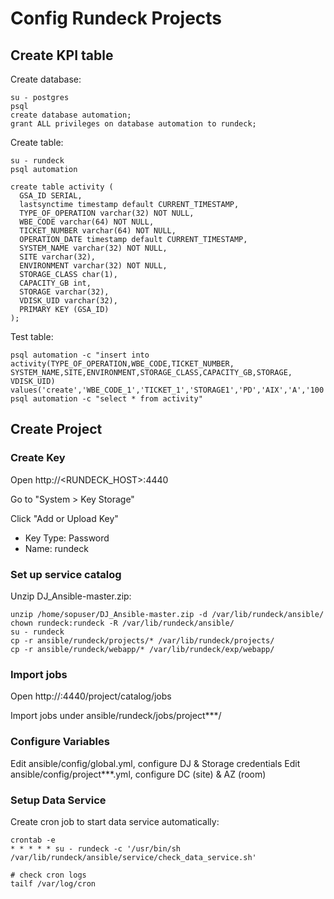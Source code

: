 # Config Rundeck Projects

## Create KPI table

Create database:

```
su - postgres
psql
create database automation;
grant ALL privileges on database automation to rundeck;
```

Create table:

```shell
su - rundeck
psql automation

create table activity (
  GSA_ID SERIAL,
  lastsynctime timestamp default CURRENT_TIMESTAMP,
  TYPE_OF_OPERATION varchar(32) NOT NULL,
  WBE_CODE varchar(64) NOT NULL,
  TICKET_NUMBER varchar(64) NOT NULL,
  OPERATION_DATE timestamp default CURRENT_TIMESTAMP,
  SYSTEM_NAME varchar(32) NOT NULL,
  SITE varchar(32),
  ENVIRONMENT varchar(32) NOT NULL,
  STORAGE_CLASS char(1),
  CAPACITY_GB int,
  STORAGE varchar(32),
  VDISK_UID varchar(32),
  PRIMARY KEY (GSA_ID)
);
```

Test table:

```shell
psql automation -c "insert into activity(TYPE_OF_OPERATION,WBE_CODE,TICKET_NUMBER, SYSTEM_NAME,SITE,ENVIRONMENT,STORAGE_CLASS,CAPACITY_GB,STORAGE, VDISK_UID) values('create','WBE_CODE_1','TICKET_1','STORAGE1','PD','AIX','A','100','STORAGE1','1')"
psql automation -c "select * from activity"
```

## Create Project

### Create Key

Open http://<RUNDECK_HOST>:4440

Go to "System > Key Storage"

Click "Add or Upload Key"
  - Key Type: Password
  - Name: rundeck

### Set up service catalog

Unzip DJ_Ansible-master.zip:

```shell
unzip /home/sopuser/DJ_Ansible-master.zip -d /var/lib/rundeck/ansible/
chown rundeck:rundeck -R /var/lib/rundeck/ansible/
su - rundeck
cp -r ansible/rundeck/projects/* /var/lib/rundeck/projects/
cp -r ansible/rundeck/webapp/* /var/lib/rundeck/exp/webapp/
```

### Import jobs

Open http://<HOSTNAME>:4440/project/catalog/jobs

Import jobs under ansible/rundeck/jobs/project***/

### Configure Variables

Edit ansible/config/global.yml, configure DJ & Storage credentials
Edit ansible/config/project***.yml, configure DC (site) & AZ (room)


### Setup Data Service

Create cron job to start data service automatically:

```shell
crontab -e
* * * * * su - rundeck -c '/usr/bin/sh /var/lib/rundeck/ansible/service/check_data_service.sh'

# check cron logs
tailf /var/log/cron
```